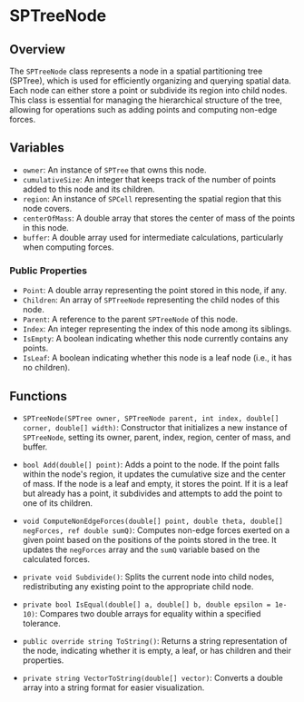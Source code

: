 # SPTreeNode

## Overview
The `SPTreeNode` class represents a node in a spatial partitioning tree (SPTree), which is used for efficiently organizing and querying spatial data. Each node can either store a point or subdivide its region into child nodes. This class is essential for managing the hierarchical structure of the tree, allowing for operations such as adding points and computing non-edge forces.

## Variables
- `owner`: An instance of `SPTree` that owns this node.
- `cumulativeSize`: An integer that keeps track of the number of points added to this node and its children.
- `region`: An instance of `SPCell` representing the spatial region that this node covers.
- `centerOfMass`: A double array that stores the center of mass of the points in this node.
- `buffer`: A double array used for intermediate calculations, particularly when computing forces.

### Public Properties
- `Point`: A double array representing the point stored in this node, if any.
- `Children`: An array of `SPTreeNode` representing the child nodes of this node.
- `Parent`: A reference to the parent `SPTreeNode` of this node.
- `Index`: An integer representing the index of this node among its siblings.
- `IsEmpty`: A boolean indicating whether this node currently contains any points.
- `IsLeaf`: A boolean indicating whether this node is a leaf node (i.e., it has no children).

## Functions
- `SPTreeNode(SPTree owner, SPTreeNode parent, int index, double[] corner, double[] width)`: Constructor that initializes a new instance of `SPTreeNode`, setting its owner, parent, index, region, center of mass, and buffer.

- `bool Add(double[] point)`: Adds a point to the node. If the point falls within the node's region, it updates the cumulative size and the center of mass. If the node is a leaf and empty, it stores the point. If it is a leaf but already has a point, it subdivides and attempts to add the point to one of its children.

- `void ComputeNonEdgeForces(double[] point, double theta, double[] negForces, ref double sumQ)`: Computes non-edge forces exerted on a given point based on the positions of the points stored in the tree. It updates the `negForces` array and the `sumQ` variable based on the calculated forces.

- `private void Subdivide()`: Splits the current node into child nodes, redistributing any existing point to the appropriate child node.

- `private bool IsEqual(double[] a, double[] b, double epsilon = 1e-10)`: Compares two double arrays for equality within a specified tolerance.

- `public override string ToString()`: Returns a string representation of the node, indicating whether it is empty, a leaf, or has children and their properties.

- `private string VectorToString(double[] vector)`: Converts a double array into a string format for easier visualization.